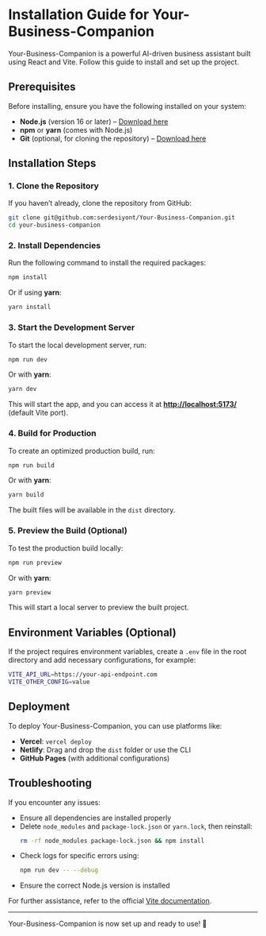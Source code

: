 # Installation Guide for Your-Business-Companion

Your-Business-Companion is a powerful AI-driven business assistant built using React and Vite. Follow this guide to install and set up the project.

## Prerequisites
Before installing, ensure you have the following installed on your system:
- **Node.js** (version 16 or later) – [Download here](https://nodejs.org/)
- **npm** or **yarn** (comes with Node.js)
- **Git** (optional, for cloning the repository) – [Download here](https://git-scm.com/)

## Installation Steps

### 1. Clone the Repository
If you haven’t already, clone the repository from GitHub:
```sh
git clone git@github.com:serdesiyont/Your-Business-Companion.git
cd your-business-companion
```

### 2. Install Dependencies
Run the following command to install the required packages:
```sh
npm install
```
Or if using **yarn**:
```sh
yarn install
```

### 3. Start the Development Server
To start the local development server, run:
```sh
npm run dev
```
Or with **yarn**:
```sh
yarn dev
```
This will start the app, and you can access it at **[http://localhost:5173/](http://localhost:5173/)** (default Vite port).

### 4. Build for Production
To create an optimized production build, run:
```sh
npm run build
```
Or with **yarn**:
```sh
yarn build
```
The built files will be available in the `dist` directory.

### 5. Preview the Build (Optional)
To test the production build locally:
```sh
npm run preview
```
Or with **yarn**:
```sh
yarn preview
```
This will start a local server to preview the built project.

## Environment Variables (Optional)
If the project requires environment variables, create a `.env` file in the root directory and add necessary configurations, for example:
```sh
VITE_API_URL=https://your-api-endpoint.com
VITE_OTHER_CONFIG=value
```

## Deployment
To deploy Your-Business-Companion, you can use platforms like:
- **Vercel**: `vercel deploy`
- **Netlify**: Drag and drop the `dist` folder or use the CLI
- **GitHub Pages** (with additional configurations)

## Troubleshooting
If you encounter any issues:
- Ensure all dependencies are installed properly
- Delete `node_modules` and `package-lock.json` or `yarn.lock`, then reinstall:
  ```sh
  rm -rf node_modules package-lock.json && npm install
  ```
- Check logs for specific errors using:
  ```sh
  npm run dev -- --debug
  ```
- Ensure the correct Node.js version is installed

For further assistance, refer to the official [Vite documentation](https://vitejs.dev/).

---
Your-Business-Companion is now set up and ready to use! 🚀

